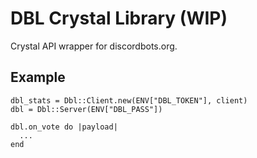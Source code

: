 # DBL Crystal Library (WIP)

Crystal API wrapper for discordbots.org.

## Example

```crystal
dbl_stats = Dbl::Client.new(ENV["DBL_TOKEN"], client)
dbl = Dbl::Server(ENV["DBL_PASS"])

dbl.on_vote do |payload|
  ...
end
```
